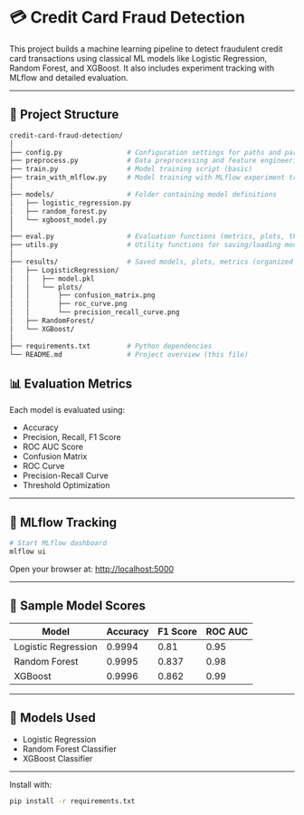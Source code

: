 # 💳 Credit Card Fraud Detection

This project builds a machine learning pipeline to detect fraudulent credit card transactions using classical ML models like Logistic Regression, Random Forest, and XGBoost. It also includes experiment tracking with MLflow and detailed evaluation.

---

## 📂 Project Structure

```bash
credit-card-fraud-detection/
│
├── config.py                # Configuration settings for paths and parameters
├── preprocess.py            # Data preprocessing and feature engineering
├── train.py                 # Model training script (basic)
├── train_with_mlflow.py     # Model training with MLflow experiment tracking
│
├── models/                  # Folder containing model definitions
│   ├── logistic_regression.py
│   ├── random_forest.py
│   └── xgboost_model.py
│
├── eval.py                  # Evaluation functions (metrics, plots, threshold tuning)
├── utils.py                 # Utility functions for saving/loading models and plots
│
├── results/                 # Saved models, plots, metrics (organized by model)
│   ├── LogisticRegression/
│   │   ├── model.pkl
│   │   └── plots/
│   │       ├── confusion_matrix.png
│   │       ├── roc_curve.png
│   │       └── precision_recall_curve.png
│   ├── RandomForest/
│   └── XGBoost/
│
├── requirements.txt         # Python dependencies
└── README.md                # Project overview (this file)
```

## 📊 Evaluation Metrics

Each model is evaluated using:

- Accuracy
- Precision, Recall, F1 Score
- ROC AUC Score
- Confusion Matrix
- ROC Curve
- Precision-Recall Curve
- Threshold Optimization

---

## 🧪 MLflow Tracking

```bash
# Start MLflow dashboard
mlflow ui
```

Open your browser at: [http://localhost:5000](http://localhost:5000)

---
## 📌 Sample Model Scores

| Model               | Accuracy | F1 Score | ROC AUC |
|---------------------|----------|----------|---------|
| Logistic Regression | 0.9994   | 0.81     | 0.95    |
| Random Forest       | 0.9995   | 0.837    | 0.98    |
| XGBoost             | 0.9996   | 0.862    | 0.99    |

---

## 🧠 Models Used

- Logistic Regression
- Random Forest Classifier
- XGBoost Classifier

---

Install with:

```bash
pip install -r requirements.txt
```


